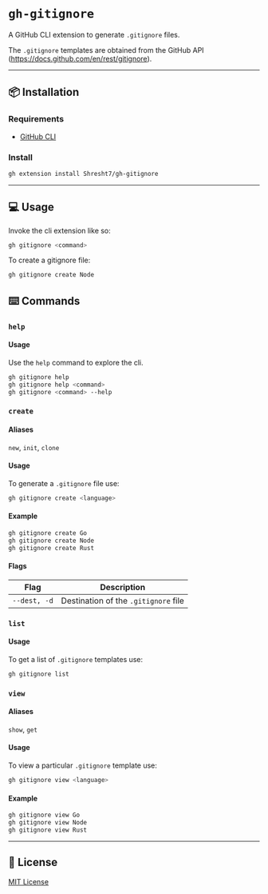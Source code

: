 # `gh-gitignore`

A GitHub CLI extension to generate `.gitignore` files.

The `.gitignore` templates are obtained from the GitHub API (https://docs.github.com/en/rest/gitignore).

---

## 📦 Installation

### Requirements

- [GitHub CLI](https://cli.github.com/)

### Install

```sh
gh extension install Shresht7/gh-gitignore
```

---

## 💻 Usage

Invoke the cli extension like so:

```sh
gh gitignore <command>
```

To create a gitignore file:

```sh
gh gitignore create Node
```

## ⌨️ Commands

### `help`

#### Usage

Use the `help` command to explore the cli.

```sh
gh gitignore help
gh gitignore help <command>
gh gitignore <command> --help
```

### `create`

#### Aliases

`new`, `init`, `clone`

#### Usage

To generate a `.gitignore` file use:

```sh
gh gitignore create <language>
```

#### Example

```sh
gh gitignore create Go
gh gitignore create Node
gh gitignore create Rust
```

#### Flags

| Flag         | Description                          |
| ------------ | ------------------------------------ |
| `--dest, -d` | Destination of the `.gitignore` file |

### `list`

#### Usage

To get a list of `.gitignore` templates use:

```sh
gh gitignore list
```

### `view`

#### Aliases

`show`, `get`

#### Usage

To view a particular `.gitignore` template use:

```sh
gh gitignore view <language>
```

#### Example

```sh
gh gitignore view Go
gh gitignore view Node
gh gitignore view Rust
```

---

## 📄 License

[MIT License](./LICENSE)
